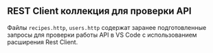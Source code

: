 ## REST Client коллекция для проверки API

Файлы `recipes.http`, `users.http` содержат заранее подготовленные запросы для проверки работы API в VS Code с использованием расширения Rest Client.